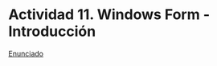 # Actividad 11. Windows Form - Introducción



[Enunciado](https://docs.google.com/document/d/1PERD6yYp2fWHWf5My2pE6zgYYcDgKKD9/preview)
